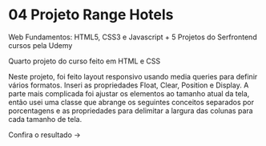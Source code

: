 # 04 Projeto Range Hotels

Web Fundamentos: HTML5, CSS3 e Javascript + 5 Projetos do Serfrontend cursos pela Udemy

Quarto projeto do curso feito em HTML e CSS

Neste projeto, foi feito layout responsivo usando media queries para definir vários formatos. 
Inseri as propriedades Float, Clear, Position e Display. A parte mais complicada foi ajustar os 
elementos ao tamanho atual da tela,  então usei uma classe que abrange os seguintes conceitos 
separados por porcentagens e as propriedades para delimitar a largura das colunas para cada tamanho de tela.

Confira o resultado -> 
